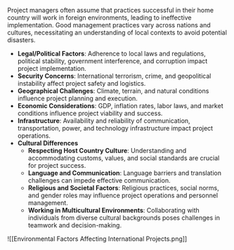 Project managers often assume that practices successful in their home country will work in foreign environments, leading to ineffective implementation. Good management practices vary across nations and cultures, necessitating an understanding of local contexts to avoid potential disasters.

- **Legal/Political Factors**: Adherence to local laws and regulations, political stability, government interference, and corruption impact project implementation.
- **Security Concerns**: International terrorism, crime, and geopolitical instability affect project safety and logistics.
- **Geographical Challenges**: Climate, terrain, and natural conditions influence project planning and execution.
- **Economic Considerations**: GDP, inflation rates, labor laws, and market conditions influence project viability and success.
- **Infrastructure**: Availability and reliability of communication, transportation, power, and technology infrastructure impact project operations.
- **Cultural Differences**
	- **Respecting Host Country Culture**: Understanding and accommodating customs, values, and social standards are crucial for project success.
	- **Language and Communication**: Language barriers and translation challenges can impede effective communication.
	- **Religious and Societal Factors**: Religious practices, social norms, and gender roles may influence project operations and personnel management.
	- **Working in Multicultural Environments**: Collaborating with individuals from diverse cultural backgrounds poses challenges in teamwork and decision-making.

![[Environmental Factors Affecting International Projects.png]]